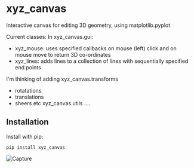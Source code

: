 # xyz_canvas
Interactive canvas for editing 3D geometry, using matplotlib.pyplot

Current classes:
In xyz_canvas.gui:
- xyz_mouse: uses specified callbacks on mouse (left) click and on mouse move to return 3D co-ordinates
- xyz_lines: adds lines to a collection of lines with sequentially specified end points

I'm thinking of adding
xyz_canvas.transforms
- rotatations
- translations
- sheers
  etc
xyz_canvas.utils
 ....

## Installation
Install with pip:
```
pip install xyz_canvas
```

![Capture](https://github.com/user-attachments/assets/80abeb00-da7e-44d8-9379-c7abef099912)
